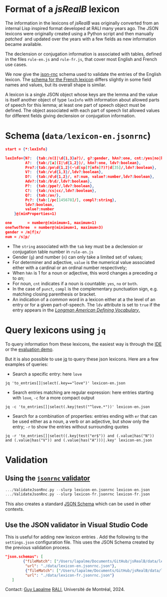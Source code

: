 Format of a *jsRealB* lexicon
===========================

The information in the lexicons of *jsRealB* was originally converted from an internal Lisp inspired format developed at RALI many years ago. The JSON lexicons were originally created using a Python script and then manually _patched_  and updated over the years with a few fields as new information became available.

The declension or conjugation information is associated with tables, defined in the files `rule-en.js` and `rule-fr.js`, that cover most English and French use cases.

We now give the [json-rnc](https://github.com/lapalme/json-rnc "GitHub - rali-udem/json-rnc: JSON validation with a RELAX-NG compact syntax")  schema used to validate the entries of the English lexicon. The [schema for the French lexicon](./Lexicon-Format-fr.md) differs slightly in some field names and values, but its overall shape is similar.

A lexicon is a single JSON object whose keys are the lemma and the value is itself another object of type `lexInfo` with information about allowed parts of speech for this lemma; at least one part of speech object must be defined.  The object associated with each part of speech list allowed values for different fields giving declension or conjugation information.

# Schema (`data/lexicon-en.jsonrnc`)


```json
start = {*:lexInfo}

lexInfo={N?:  {tab:/n(I|\d{1,3}a?)/, g?:gender, hAn?:one, cnt:/yes|no|both/,ldv?:boolean },
         A?:  {tab:/[a](I|\d{1,2})/, hAn?:one, ldv?:boolean},
         Pro?:{tab:/pn\d{1,2}(-\d[sp]?[mfn]?)?|d[35]/,ldv?:boolean},
         V?:  {tab:/v\d{1,3}/,ldv?:boolean}, 
         D?:  {tab:/d\d{1,2}/, n?:num, value?:number,ldv?:boolean},  
         Adv?:{tab:/b\d/,ldv?:boolean}, 
         P?:  {tab:/ppe?/,ldv?:boolean},
         C?:  {tab:/cs|cc/,ldv?:boolean},
         Q?:  {tab:/av/},
         Pc?: {tab:[/pc[145678]/], compl?:string},
         ldv?:boolean, 
         value?:number
    }@(minProperties=1)

one       = number@(minimum=1, maximum=1)
oneTwoThree  = number@(minimum=1, maximum=3)
gender = /m|f|x/
num = /s|p/
```

*   The `string` associated with the `tab` key must be a declension or conjugation table number in `rule-en.js` 
*   Gender (`g`) and number (`n`) can only take a limited set of values;
*   For determiner and adjective, `value` is the numerical value associated either with a cardinal or an ordinal number respectively;
*   When `hAn` is 1 for a noun or adjective, this word changes a preceding _a_ to _an_; 
*   For noun, `cnt` indicates if a noun is countable: `yes`, `no` or `both`.
*   In the case of `punct`, `compl` is the complementary punctuation sign, e.g. matching closing parenthesis or bracket.
*   An indication of a _common_ word in a lexicon either at a the level of an entry or for a given part-of-speech. The `ldv` attribute is set to `true` if the entry appears in the [_Longman American Defining Vocabulary_.](http://www2.cmp.uea.ac.uk/~jrk/conlang.dir/LongmanVocab.html)

Query lexicons using `jq`
========================

To query information from these lexicons, the easiest way is through the [IDE](../IDE/) or the [evaluation demo](../demos/Evaluation/index.html).

But it is also possible to use [jq](https://jqlang.github.io/jq/ "jq") to query these json lexicons. Here are a few examples of queries:

- Search a specific entry: here `love`

`jq 'to_entries[]|select(.key=="love")' lexicon-en.json`

- Search entries matching are regular expression: here entries starting with `love`, `-c` for a more compact output

`jq -c 'to_entries[]|select(.key|test("^love.*"))' lexicon-en.json`

- Search for a combination of properties: entries ending with `er` that can be used either as a noun, a verb or an adjective, but show only the entry; `-r` to show the entries without surrounding quotes

`jq -r 'to_entries[]|select((.key|test("er$")) and (.value|has("N")) and (.value|has("V")) and (.value|has("A")))|.key' lexicon-en.json`

# Validation

## Using the [`jsonrnc` validator](https://github.com/lapalme/json-rnc?tab=readme-ov-file#5-using-the-validator)

```swift
.../ValidateJsonRnc.py --slurp lexicon-en.jsonrnc lexicon-en.json
.../ValidateJsonRnc.py --slurp lexicon-fr.jsonrnc lexicon-fr.json
```

This also creates a standard [JSON Schema](https://json-schema.org) which can be used in other contexts.

## Use the JSON validator in Visual Studio Code

This is useful for adding new lexicon entries . Add the following to the `settings.json` configuration file. This uses the JSON Schema created by the previous validation process.

```json
"json.schemas": [
        {"fileMatch": ["/Users/lapalme/Documents/GitHub/jsRealB/data/lexicon-en.json"],
         "url": "./data/lexicon-en.jsonrnc.json"},
         {"fileMatch": ["/Users/lapalme/Documents/GitHub/jsRealB/data/lexicon-fr.json"],
         "url": "./data/lexicon-fr.jsonrnc.json"}
   ]
```

Contact: [Guy Lapalme](mailto:lapalme@iro.umontreal.ca) [RALI](http://rali.iro.umontreal.ca), Université de Montréal, 2024.